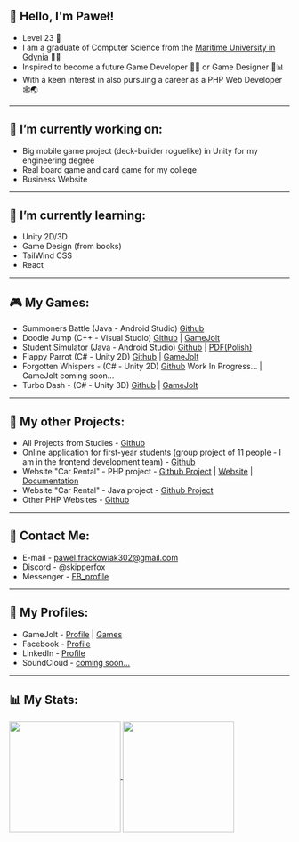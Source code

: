 ## 👋 Hello, I'm Paweł!

- Level 23 👾
- I am a graduate of Computer Science from the [Maritime University in Gdynia](https://umg.edu.pl) 👨‍🎓
- Inspired to become a future Game Developer 👨‍💻 or Game Designer 📝📊
- With a keen interest in also pursuing a career as a PHP Web Developer 🕸🌏

---

## 🔭 I’m currently working on:
  - Big mobile game project (deck-builder roguelike) in Unity for my engineering degree
  - Real board game and card game for my college
  - Business Website 

---

## 🌱 I’m currently learning:
  - Unity 2D/3D
  - Game Design (from books)
  - TailWind CSS
  - React

---

## 🎮 My Games:
  - Summoners Battle (Java - Android Studio) [Github](https://github.com/pfrackowiak01/Summoners_Battle_Game)
  - Doodle Jump (C++ - Visual Studio) [Github](https://github.com/pfrackowiak01/Doodle_Jump_Game) | [GameJolt](https://gamejolt.com/games/doodlejump/807497)
  - Student Simulator (Java - Android Studio) [Github](https://github.com/pfrackowiak01/Student_Simulator) | [PDF(Polish)](https://github.com/pfrackowiak01/Student_Simulator/blob/main/Opis_Aplikacji_Pawel_Frackowiak.pdf)
  - Flappy Parrot (C\# - Unity 2D) [Github](https://github.com/pfrackowiak01/Flappy_Parrot_Game) | [GameJolt](https://gamejolt.com/games/flappyparrot/817512)
  - Forgotten Whispers - (C\# - Unity 2D) [Github](https://github.com/pfrackowiak01/Forgotten_Whispers_Game) Work In Progress... | GameJolt coming soon...
  - Turbo Dash - (C\# - Unity 3D) [Github](https://github.com/pfrackowiak01/Turbo_Dash) | [GameJolt](https://gamejolt.com/games/turbodash/829803)

---

## 📁 My other Projects:
  - All Projects from Studies - [Github](https://github.com/pfrackowiak01/Studies/blob/main/README.md)
  - Online application for first-year students (group project of 11 people - I am in the frontend development team) - [Github](https://github.com/magdadobek/AIIM1Project)
  - Website "Car Rental" - PHP project - [Github Project](https://github.com/pfrackowiak01/wypozyczalnia_samochodow) | [Website](https://foka.umg.edu.pl/~s47620/wypozyczalnia_samochodow/public/) | [Documentation](https://github.com/pfrackowiak01/Studies/blob/main/PSI%20-%20(5%20sem)/PSI_ZALICZENIE_PROJEKT/Projekt%20%2B%20Uwagi%20-%20PSI%20-%20Paweł%20Frąckowiak%20-%20Wypożyczalnia%20samochodów.pdf)
  - Website "Car Rental" - Java project - [Github Project](https://github.com/pfrackowiak01/wyporzyczalnia-samochodow-JAVA-Spring)
  - Other PHP Websites - [Github](https://github.com/pfrackowiak01/Studies/blob/main/PSI%20-%20(5%20sem)/README.md)

---

## 🤝 Contact Me:
  - E-mail - pawel.frackowiak302@gmail.com
  - Discord - @skipperfox
  - Messenger - [FB_profile](https://www.facebook.com/profile.php?id=100005886931485)

---

## 🔗 My Profiles:
  - GameJolt - [Profile](https://gamejolt.com/@SkipperFox) | [Games](https://gamejolt.com/@SkipperFox/games)
  - Facebook - [Profile](https://www.facebook.com/profile.php?id=100005886931485)
  - LinkedIn - [Profile](https://www.linkedin.com/in/paweł-frąckowiak-1a8019277/)
  - SoundCloud - [coming soon...](https://soundcloud.com/skipperfox)

---

## 📊 My Stats:

<a href="https://github.com/anuraghazra/github-readme-stats">
  <img height=200 align="center" src="https://github-readme-stats.vercel.app/api?username=pfrackowiak01&show_icons=true&rank_icon=github&theme=transparent" />
</a>
<a href="https://github.com/anuraghazra/convoychat">
  <img height=200 align="center" src="https://github-readme-stats.vercel.app/api/top-langs?username=pfrackowiak01&layout=compact&langs_count=8&card_width=320&theme=transparent" />
</a>


